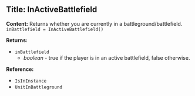 ## Title: InActiveBattlefield

**Content:**
Returns whether you are currently in a battleground/battlefield.
`inBattlefield = InActiveBattlefield()`

**Returns:**
- `inBattlefield`
  - *boolean* - true if the player is in an active battlefield, false otherwise.

**Reference:**
- `IsInInstance`
- `UnitInBattleground`